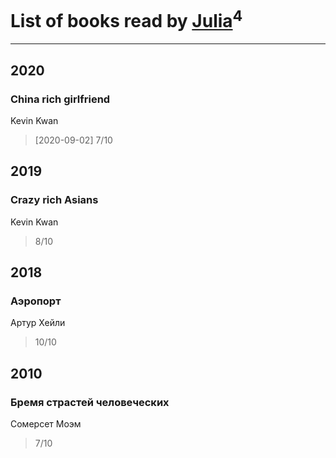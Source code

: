 # List of books read by [Julia](https://www.facebook.com/profile.php?id=3605959179435376)<sup>4</sup>
---

## 2020

### China rich girlfriend
Kevin Kwan
> [2020-09-02] 7/10



## 2019

### Crazy rich Asians
Kevin Kwan
> 8/10



## 2018

### Аэропорт
Артур Хейли
> 10/10



## 2010

### Бремя страстей человеческих
Сомерсет Моэм
> 7/10



